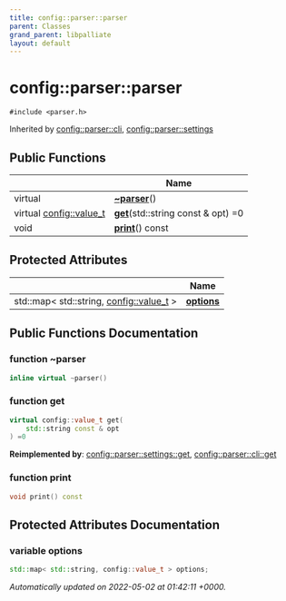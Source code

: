 ```yaml
---
title: config::parser::parser
parent: Classes
grand_parent: libpalliate
layout: default
---
```


# config::parser::parser






`#include <parser.h>`

Inherited by [config::parser::cli](/libpalliate/generated/Classes/classconfig_1_1parser_1_1cli), [config::parser::settings](/libpalliate/generated/Classes/classconfig_1_1parser_1_1settings)

## Public Functions

|                | Name           |
| -------------- | -------------- |
| virtual | **[~parser](/libpalliate/generated/Classes/classconfig_1_1parser_1_1parser#function-~parser)**() |
| virtual [config::value_t](/libpalliate/generated/Namespaces/namespaceconfig#using-value-t) | **[get](/libpalliate/generated/Classes/classconfig_1_1parser_1_1parser#function-get)**(std::string const & opt) =0 |
| void | **[print](/libpalliate/generated/Classes/classconfig_1_1parser_1_1parser#function-print)**() const |

## Protected Attributes

|                | Name           |
| -------------- | -------------- |
| std::map< std::string, [config::value_t](/libpalliate/generated/Namespaces/namespaceconfig#using-value-t) > | **[options](/libpalliate/generated/Classes/classconfig_1_1parser_1_1parser#variable-options)**  |

## Public Functions Documentation

### function ~parser

```cpp
inline virtual ~parser()
```


### function get

```cpp
virtual config::value_t get(
    std::string const & opt
) =0
```


**Reimplemented by**: [config::parser::settings::get](/libpalliate/generated/Classes/classconfig_1_1parser_1_1settings#function-get), [config::parser::cli::get](/libpalliate/generated/Classes/classconfig_1_1parser_1_1cli#function-get)


### function print

```cpp
void print() const
```


## Protected Attributes Documentation

### variable options

```cpp
std::map< std::string, config::value_t > options;
```



_Automatically updated on 2022-05-02 at 01:42:11 +0000._